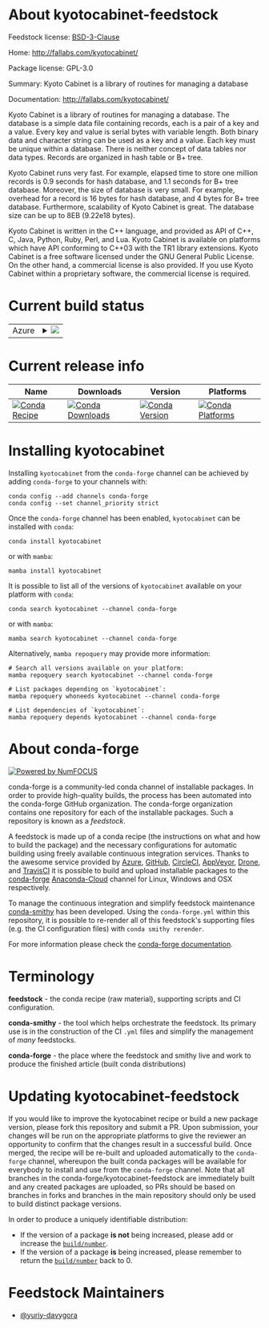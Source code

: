 About kyotocabinet-feedstock
============================

Feedstock license: [BSD-3-Clause](https://github.com/conda-forge/kyotocabinet-feedstock/blob/main/LICENSE.txt)

Home: http://fallabs.com/kyotocabinet/

Package license: GPL-3.0

Summary: Kyoto Cabinet is a library of routines for managing a database

Documentation: http://fallabs.com/kyotocabinet/

Kyoto Cabinet is a library of routines for managing a database. The database is a simple data file containing
records, each is a pair of  a key and a value. Every key and value is serial bytes with variable length. Both binary
data and character string can be used as a key and a value. Each key must be unique within a database. There is
neither concept of data tables nor data types. Records are organized in hash table or B+ tree.

Kyoto Cabinet runs very fast. For example, elapsed time to store one million records is 0.9 seconds for hash
database, and 1.1 seconds for B+ tree database. Moreover, the size of database is very small. For example,
overhead for a record is 16 bytes for hash database, and 4 bytes for B+ tree database. Furthermore, scalability of
Kyoto Cabinet is great. The database size can be up to 8EB (9.22e18 bytes).

Kyoto Cabinet is written in the C++ language, and provided as API of C++, C, Java, Python, Ruby, Perl, and
Lua. Kyoto Cabinet is available on platforms which have API conforming to C++03 with the TR1 library
extensions. Kyoto Cabinet is a free software licensed under the GNU General Public License. On the other hand, a
commercial license is also provided. If you use Kyoto Cabinet within a proprietary software, the commercial
license is required.


Current build status
====================


<table>
    
  <tr>
    <td>Azure</td>
    <td>
      <details>
        <summary>
          <a href="https://dev.azure.com/conda-forge/feedstock-builds/_build/latest?definitionId=509&branchName=main">
            <img src="https://dev.azure.com/conda-forge/feedstock-builds/_apis/build/status/kyotocabinet-feedstock?branchName=main">
          </a>
        </summary>
        <table>
          <thead><tr><th>Variant</th><th>Status</th></tr></thead>
          <tbody><tr>
              <td>linux_64</td>
              <td>
                <a href="https://dev.azure.com/conda-forge/feedstock-builds/_build/latest?definitionId=509&branchName=main">
                  <img src="https://dev.azure.com/conda-forge/feedstock-builds/_apis/build/status/kyotocabinet-feedstock?branchName=main&jobName=linux&configuration=linux%20linux_64_" alt="variant">
                </a>
              </td>
            </tr>
          </tbody>
        </table>
      </details>
    </td>
  </tr>
</table>

Current release info
====================

| Name | Downloads | Version | Platforms |
| --- | --- | --- | --- |
| [![Conda Recipe](https://img.shields.io/badge/recipe-kyotocabinet-green.svg)](https://anaconda.org/conda-forge/kyotocabinet) | [![Conda Downloads](https://img.shields.io/conda/dn/conda-forge/kyotocabinet.svg)](https://anaconda.org/conda-forge/kyotocabinet) | [![Conda Version](https://img.shields.io/conda/vn/conda-forge/kyotocabinet.svg)](https://anaconda.org/conda-forge/kyotocabinet) | [![Conda Platforms](https://img.shields.io/conda/pn/conda-forge/kyotocabinet.svg)](https://anaconda.org/conda-forge/kyotocabinet) |

Installing kyotocabinet
=======================

Installing `kyotocabinet` from the `conda-forge` channel can be achieved by adding `conda-forge` to your channels with:

```
conda config --add channels conda-forge
conda config --set channel_priority strict
```

Once the `conda-forge` channel has been enabled, `kyotocabinet` can be installed with `conda`:

```
conda install kyotocabinet
```

or with `mamba`:

```
mamba install kyotocabinet
```

It is possible to list all of the versions of `kyotocabinet` available on your platform with `conda`:

```
conda search kyotocabinet --channel conda-forge
```

or with `mamba`:

```
mamba search kyotocabinet --channel conda-forge
```

Alternatively, `mamba repoquery` may provide more information:

```
# Search all versions available on your platform:
mamba repoquery search kyotocabinet --channel conda-forge

# List packages depending on `kyotocabinet`:
mamba repoquery whoneeds kyotocabinet --channel conda-forge

# List dependencies of `kyotocabinet`:
mamba repoquery depends kyotocabinet --channel conda-forge
```


About conda-forge
=================

[![Powered by
NumFOCUS](https://img.shields.io/badge/powered%20by-NumFOCUS-orange.svg?style=flat&colorA=E1523D&colorB=007D8A)](https://numfocus.org)

conda-forge is a community-led conda channel of installable packages.
In order to provide high-quality builds, the process has been automated into the
conda-forge GitHub organization. The conda-forge organization contains one repository
for each of the installable packages. Such a repository is known as a *feedstock*.

A feedstock is made up of a conda recipe (the instructions on what and how to build
the package) and the necessary configurations for automatic building using freely
available continuous integration services. Thanks to the awesome service provided by
[Azure](https://azure.microsoft.com/en-us/services/devops/), [GitHub](https://github.com/),
[CircleCI](https://circleci.com/), [AppVeyor](https://www.appveyor.com/),
[Drone](https://cloud.drone.io/welcome), and [TravisCI](https://travis-ci.com/)
it is possible to build and upload installable packages to the
[conda-forge](https://anaconda.org/conda-forge) [Anaconda-Cloud](https://anaconda.org/)
channel for Linux, Windows and OSX respectively.

To manage the continuous integration and simplify feedstock maintenance
[conda-smithy](https://github.com/conda-forge/conda-smithy) has been developed.
Using the ``conda-forge.yml`` within this repository, it is possible to re-render all of
this feedstock's supporting files (e.g. the CI configuration files) with ``conda smithy rerender``.

For more information please check the [conda-forge documentation](https://conda-forge.org/docs/).

Terminology
===========

**feedstock** - the conda recipe (raw material), supporting scripts and CI configuration.

**conda-smithy** - the tool which helps orchestrate the feedstock.
                   Its primary use is in the construction of the CI ``.yml`` files
                   and simplify the management of *many* feedstocks.

**conda-forge** - the place where the feedstock and smithy live and work to
                  produce the finished article (built conda distributions)


Updating kyotocabinet-feedstock
===============================

If you would like to improve the kyotocabinet recipe or build a new
package version, please fork this repository and submit a PR. Upon submission,
your changes will be run on the appropriate platforms to give the reviewer an
opportunity to confirm that the changes result in a successful build. Once
merged, the recipe will be re-built and uploaded automatically to the
`conda-forge` channel, whereupon the built conda packages will be available for
everybody to install and use from the `conda-forge` channel.
Note that all branches in the conda-forge/kyotocabinet-feedstock are
immediately built and any created packages are uploaded, so PRs should be based
on branches in forks and branches in the main repository should only be used to
build distinct package versions.

In order to produce a uniquely identifiable distribution:
 * If the version of a package **is not** being increased, please add or increase
   the [``build/number``](https://docs.conda.io/projects/conda-build/en/latest/resources/define-metadata.html#build-number-and-string).
 * If the version of a package **is** being increased, please remember to return
   the [``build/number``](https://docs.conda.io/projects/conda-build/en/latest/resources/define-metadata.html#build-number-and-string)
   back to 0.

Feedstock Maintainers
=====================

* [@yuriy-davygora](https://github.com/yuriy-davygora/)

